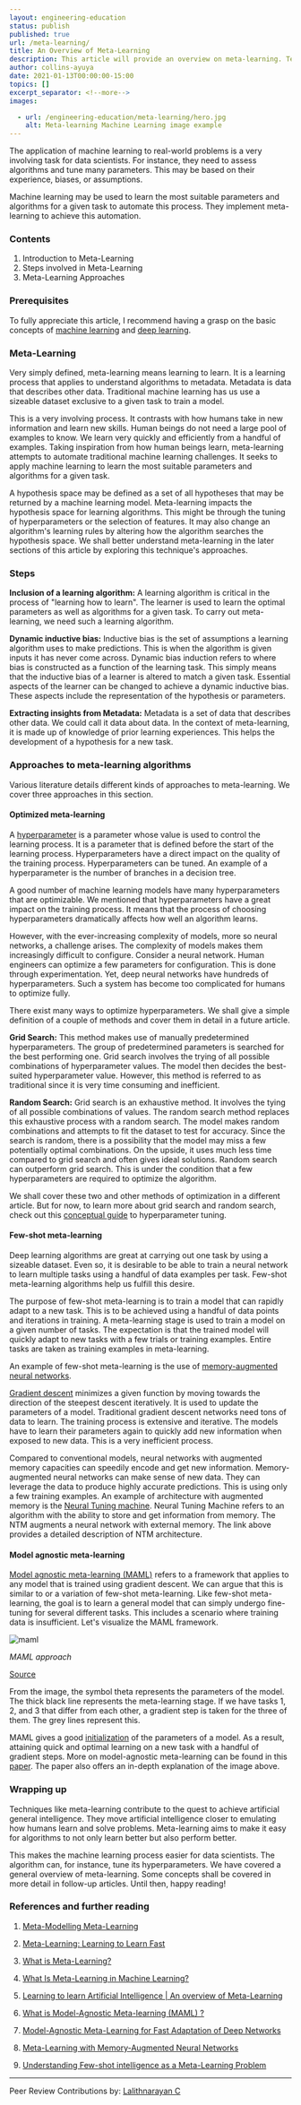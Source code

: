 ```yaml
---
layout: engineering-education
status: publish
published: true
url: /meta-learning/
title: An Overview of Meta-Learning
description: This article will provide an overview on meta-learning. Techniques like meta-learning contribute to the quest to achieve artificial general intelligence. They move artificial intelligence closer to emulating how humans learn and solve problems.
author: collins-ayuya
date: 2021-01-13T00:00:00-15:00
topics: []
excerpt_separator: <!--more-->
images:

  - url: /engineering-education/meta-learning/hero.jpg
    alt: Meta-learning Machine Learning image example
---
```

The application of machine learning to real-world problems is a very involving task for data scientists. For instance, they need to assess algorithms and tune many parameters. This may be based on their experience, biases, or assumptions.
<!--more-->
Machine learning may be used to learn the most suitable parameters and algorithms for a given task to automate this process. They implement meta-learning to achieve this automation.

### Contents
1. Introduction to Meta-Learning
2. Steps involved in Meta-Learning
3. Meta-Learning Approaches

### Prerequisites
To fully appreciate this article, I recommend having a grasp on the basic concepts of [machine learning](/supervised-learning-algorithms/) and [deep learning](/introduction-to-deep-learning/).

### Meta-Learning
Very simply defined, meta-learning means learning to learn. It is a learning process that applies to understand algorithms to metadata. Metadata is data that describes other data. Traditional machine learning has us use a sizeable dataset exclusive to a given task to train a model. 

This is a very involving process. It contrasts with how humans take in new information and learn new skills. Human beings do not need a large pool of examples to know. We learn very quickly and efficiently from a handful of examples. Taking inspiration from how human beings learn, meta-learning attempts to automate traditional machine learning challenges. It seeks to apply machine learning to learn the most suitable parameters and algorithms for a given task.

A hypothesis space may be defined as a set of all hypotheses that may be returned by a machine learning model. Meta-learning impacts the hypothesis space for learning algorithms. This might be through the tuning of hyperparameters or the selection of features. It may also change an algorithm's learning rules by altering how the algorithm searches the hypothesis space. We shall better understand meta-learning in the later sections of this article by exploring this technique's approaches.

### Steps
**Inclusion of a learning algorithm:** A learning algorithm is critical in the process of "learning how to learn". The learner is used to learn the optimal parameters as well as algorithms for a given task. To carry out meta-learning, we need such a learning algorithm.

**Dynamic inductive bias:** Inductive bias is the set of assumptions a learning algorithm uses to make predictions. This is when the algorithm is given inputs it has never come across. Dynamic bias induction refers to where bias is constructed as a function of the learning task. This simply means that the inductive bias of a learner is altered to match a given task. Essential aspects of the learner can be changed to achieve a dynamic inductive bias. These aspects include the representation of the hypothesis or parameters.

**Extracting insights from Metadata:** Metadata is a set of data that describes other data. We could call it data about data. In the context of meta-learning, it is made up of knowledge of prior learning experiences. This helps the development of a hypothesis for a new task.

### Approaches to meta-learning algorithms
Various literature details different kinds of approaches to meta-learning. We cover three approaches in this section.

#### Optimized meta-learning
A [hyperparameter](https://en.wikipedia.org/wiki/Hyperparameter_(machine_learning)) is a parameter whose value is used to control the learning process. It is a parameter that is defined before the start of the learning process. Hyperparameters have a direct impact on the quality of the training process. Hyperparameters can be tuned. An example of a hyperparameter is the number of branches in a decision tree.

A good number of machine learning models have many hyperparameters that are optimizable. We mentioned that hyperparameters have a great impact on the training process. It means that the process of choosing hyperparameters dramatically affects how well an algorithm learns.

However, with the ever-increasing complexity of models, more so neural networks, a challenge arises. The complexity of models makes them increasingly difficult to configure. Consider a neural network. Human engineers can optimize a few parameters for configuration. This is done through experimentation. Yet, deep neural networks have hundreds of hyperparameters. Such a system has become too complicated for humans to optimize fully.

There exist many ways to optimize hyperparameters. We shall give a simple definition of a couple of methods and cover them in detail in a future article.

**Grid Search:** This method makes use of manually predetermined hyperparameters. The group of predetermined parameters is searched for the best performing one. Grid search involves the trying of all possible combinations of hyperparameter values. The model then decides the best-suited hyperparameter value. However, this method is referred to as traditional since it is very time consuming and inefficient.

**Random Search:** Grid search is an exhaustive method. It involves the tying of all possible combinations of values. The random search method replaces this exhaustive process with a random search. The model makes random combinations and attempts to fit the dataset to test for accuracy. Since the search is random, there is a possibility that the model may miss a few potentially optimal combinations. On the upside, it uses much less time compared to grid search and often gives ideal solutions. Random search can outperform grid search. This is under the condition that a few hyperparameters are required to optimize the algorithm.

We shall cover these two and other methods of optimization in a different article. But for now, to learn more about grid search and random search, check out this [conceptual guide](https://medium.com/@jackstalfort/hyperparameter-tuning-using-grid-search-and-random-search-f8750a464b35) to hyperparameter tuning.

#### Few-shot meta-learning
Deep learning algorithms are great at carrying out one task by using a sizeable dataset. Even so, it is desirable to be able to train a neural network to learn multiple tasks using a handful of data examples per task. Few-shot meta-learning algorithms help us fulfill this desire.

The purpose of few-shot meta-learning is to train a model that can rapidly adapt to a new task. This is to be achieved using a handful of data points and iterations in training. A meta-learning stage is used to train a model on a given number of tasks. The expectation is that the trained model will quickly adapt to new tasks with a few trials or training examples. Entire tasks are taken as training examples in meta-learning.

An example of few-shot meta-learning is the use of [memory-augmented neural networks](http://proceedings.mlr.press/v48/santoro16.pdf).

[Gradient descent](https://ml-cheatsheet.readthedocs.io/en/latest/gradient_descent.html#:~:text=Gradient%20Descent.%20Gradient%20descent%20is%20an%20optimization%20algorithm,descent%20to%20update%20the%20parameters%20of%20our%20model.) minimizes a given function by moving towards the direction of the steepest descent iteratively. It is used to update the parameters of a model. Traditional gradient descent networks need tons of data to learn. The training process is extensive and iterative. The models have to learn their parameters again to quickly add new information when exposed to new data. This is a very inefficient process.

Compared to conventional models, neural networks with augmented memory capacities can speedily encode and get new information. Memory-augmented neural networks can make sense of new data. They can leverage the data to produce highly accurate predictions. This is using only a few training examples. An example of architecture with augmented memory is the [Neural Tuning machine](https://towardsdatascience.com/hands-on-memory-augmented-neural-networks-implementation-part-one-a6a4a88beba3#:~:text=Memory-augmented%20Neural%20Network%20%28MANN%29%2C%20which%20is%20extensively%20used,new%20addressing%20schema%20called%20least%20recently%20used%20access.). Neural Tuning Machine refers to an algorithm with the ability to store and get information from memory. The NTM augments a neural network with external memory. The link above provides a detailed description of NTM architecture.

#### Model agnostic meta-learning
[Model agnostic meta-learning (MAML)](https://www.borealisai.com/en/blog/tutorial-3-few-shot-learning-and-meta-learning-ii) refers to a framework that applies to any model that is trained using gradient descent. We can argue that this is similar to or a variation of few-shot meta-learning. Like few-shot meta-learning, the goal is to learn a general model that can simply undergo fine-tuning for several different tasks. This includes a scenario where training data is insufficient. Let's visualize the MAML framework.

![maml](/engineering-education/meta-learning/maml.png)

*MAML approach*

[Source](https://arxiv.org/pdf/1703.03400.pdf)

From the image, the symbol theta represents the parameters of the model. The thick black line represents the meta-learning stage. If we have tasks 1, 2, and 3 that differ from each other, a gradient step is taken for the three of them. The grey lines represent this.

MAML gives a good [initialization](https://www.deeplearning.ai/ai-notes/initialization/) of the parameters of a model. As a result, attaining quick and optimal learning on a new task with a handful of gradient steps. More on model-agnostic meta-learning can be found in this [paper](https://arxiv.org/pdf/1703.03400.pdf). The paper also offers an in-depth explanation of the image above.

### Wrapping up
Techniques like meta-learning contribute to the quest to achieve artificial general intelligence. They move artificial intelligence closer to emulating how humans learn and solve problems. Meta-learning aims to make it easy for algorithms to not only learn better but also perform better. 

This makes the machine learning process easier for data scientists. The algorithm can, for instance, tune its hyperparameters. We have covered a general overview of meta-learning. Some concepts shall be covered in more detail in follow-up articles. Until then, happy reading!

### References and further reading
1. [Meta-Modelling Meta-Learning](https://medium.com/datathings/meta-modelling-meta-learning-34734cd7451b)

2. [Meta-Learning: Learning to Learn Fast](https://lilianweng.github.io/lil-log/2018/11/30/meta-learning.html)

3. [What is Meta-Learning?](https://hub.packtpub.com/what-is-meta-learning/)

4. [What Is Meta-Learning in Machine Learning?](https://robotronblog.com/2017/10/25/what-is-meta-learning-in-machine-learning/)

5. [Learning to learn Artificial Intelligence | An overview of Meta-Learning](https://www.geeksforgeeks.org/learning-to-learn-artificial-intelligence-an-overview-of-meta-learning/)

6. [What is Model-Agnostic Meta-learning (MAML) ?](https://towardsdatascience.com/model-agnostic-meta-learning-maml-8a245d9bc4ac)

7. [Model-Agnostic Meta-Learning for Fast Adaptation of Deep Networks](https://arxiv.org/pdf/1703.03400.pdf)

8. [Meta-Learning with Memory-Augmented Neural Networks](http://proceedings.mlr.press/v48/santoro16.pdf)

9. [Understanding Few-shot intelligence as a Meta-Learning Problem](https://codeburst.io/understanding-few-shot-intelligence-as-a-meta-learning-problem-7823a4cd4a0c)
---
Peer Review Contributions by: [Lalithnarayan C](/engineering-education/authors/lalithnarayan-c/)
